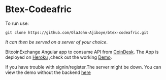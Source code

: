 # Btex-Codeafric

To run use:

```git clone https://github.com/OlaJohn-Ajiboye/btex-codeafric.git``` 

*It can then be served on a server of your choice*.


BitcoinExchange Angular app to consume API from [CoinDesk](https://www.coindesk.com/api/).
The App is deployed on [Heroku](https://john-btex.herokuapp.com/) ,check out the working [Demo](https://john-btex.herokuapp.com/).

If you have trouble with signin/register.The server might be down. You can view the demo without the backend  [here](https://johnbtcexchange.herokuapp.com/index.html#)


